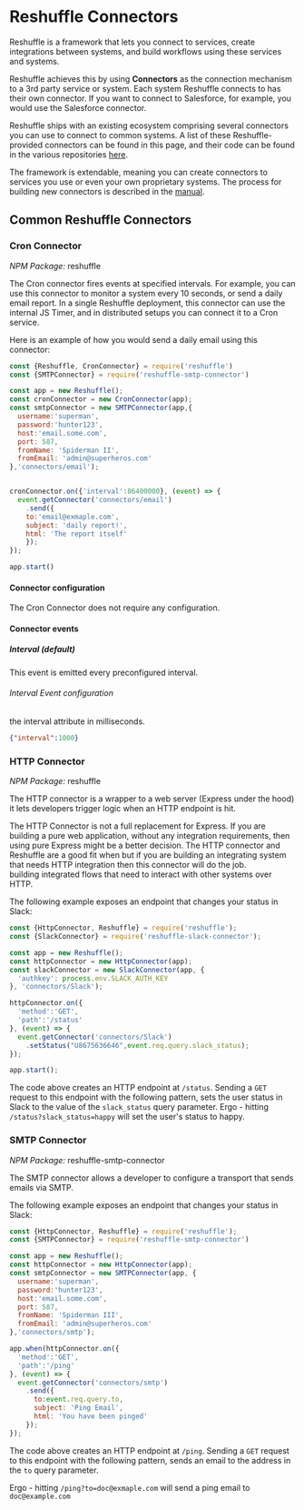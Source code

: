 # Reshuffle Connectors
Reshuffle is a framework that lets you connect to services, create integrations between systems, and build workflows using these services and systems. 

Reshuffle achieves this by using **Connectors** as the connection mechanism to a 3rd party service or system. Each system Reshuffle connects to has their own connector. If you want to connect to Salesforce, for example, you would use the Salesforce connector.

Reshuffle ships with an existing ecosystem comprising several connectors you can use to connect to common systems. A list of these Reshuffle-provided connectors can be found in this page, and their code can be found in the various repositories [here](https://github.com/reshufflehq/).  

The framework is extendable, meaning you can create connectors to services you use or even your own proprietary systems. 
The process for building new connectors is described in the [manual](https://dev.reshuffle.com/docs/connectors). 

## Common Reshuffle Connectors

### Cron Connector
*NPM Package:*  reshuffle

The Cron connector fires events at specified intervals. 
For example, you can use this connector to monitor a system every 10 seconds, or send a daily email report. 
In a single Reshuffle deployment, this connector can use the internal JS Timer, and in distributed setups you can connect it to a Cron service.

Here is an example of how you would send a daily email using this connector:
```js
const {Reshuffle, CronConnector} = require('reshuffle')
const {SMTPConnector} = require('reshuffle-smtp-connector')

const app = new Reshuffle();
const cronConnector = new CronConnector(app);
const smtpConnector = new SMTPConnector(app,{
  username:'superman',
  password:'hunter123',
  host:'email.some.com',
  port: 587,
  fromName: 'Spiderman II',
  fromEmail: 'admin@superheros.com'
},'connectors/email');


cronConnector.on({'interval':86400000}, (event) => {
  event.getConnector('connectors/email')
    .send({
    to:'email@exmaple.com',
    subject: 'daily report!',
    html: 'The report itself'
    });
});

app.start()
```

#### Connector configuration
The Cron Connector does not require any configuration. 

#### Connector events
##### Interval (default)
This event is emitted every preconfigured interval.
###### Interval Event configuration 
the interval attribute in milliseconds.
```json
{"interval":1000}
```


### HTTP Connector
*NPM Package:*  reshuffle

The HTTP connector is a wrapper to a web server (Express under the hood) it lets developers trigger logic when an HTTP endpoint is hit. 

The HTTP Connector is not a full replacement for Express. If you are building a pure web application, 
without any integration requirements, then using pure Express might be a better decision. The HTTP connector and Reshuffle are a good fit when  but if you are building an integrating system that needs HTTP integration then this connector will do the job.  
building integrated flows that need to interact with other systems over HTTP.

The following example exposes an endpoint that changes your status in Slack:
```js
const {HttpConnector, Reshuffle} = require('reshuffle');
const {SlackConnector} = require('reshuffle-slack-connector'); 

const app = new Reshuffle();
const httpConnector = new HttpConnector(app);
const slackConnector = new SlackConnector(app, {
  'authkey': process.env.SLACK_AUTH_KEY
}, 'connectors/Slack');

httpConnector.on({
  'method':'GET',
  'path':'/status'
}, (event) => {
  event.getConnector('connectors/Slack')
    .setStatus("U8675636646",event.req.query.slack_status); 
});

app.start();
```
The code above creates an HTTP endpoint at `/status`. Sending a `GET` request to this endpoint with the following pattern, sets the 
user status in Slack to the value of the `slack_status` query parameter.
Ergo - hitting `/status?slack_status=happy` will set the user's status to happy.

### SMTP Connector
*NPM Package:*  reshuffle-smtp-connector

The SMTP connector allows a developer to configure a transport that sends emails via SMTP.

The following example exposes an endpoint that changes your status in Slack:
```js
const {HttpConnector, Reshuffle} = require('reshuffle');
const {SMTPConnector} = require('reshuffle-smtp-connector')

const app = new Reshuffle();
const httpConnector = new HttpConnector(app);
const smtpConnector = new SMTPConnector(app, {
  username:'superman',
  password:'hunter123',
  host:'email.some.com',
  port: 587,
  fromName: 'Spiderman III',
  fromEmail: 'admin@superheros.com'
},'connectors/smtp');

app.when(httpConnector.on({
  'method':'GET',
  'path':'/ping'
}, (event) => {
  event.getConnector('connectors/smtp')
    .send({
      to:event.req.query.to,
      subject: 'Ping Email',
      html: 'You have been pinged'
    }); 
});
```
The code above creates an HTTP endpoint at `/ping`. Sending a `GET` request to this endpoint with the following pattern, 
sends an email to the address in the `to` query parameter.

Ergo - hitting `/ping?to=doc@exmaple.com` will send a ping email to `doc@example.com`
